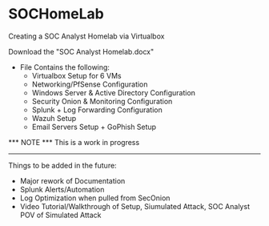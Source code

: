 # SOCHomeLab
Creating a SOC Analyst Homelab via Virtualbox

Download the "SOC Analyst Homelab.docx"
- File Contains the following:
  - Virtualbox Setup for 6 VMs
  - Networking/PfSense Configuration
  - Windows Server & Active Directory Configuration
  - Security Onion & Monitoring Configuration
  - Splunk + Log Forwarding Configuration
  - Wazuh Setup
  - Email Servers Setup + GoPhish Setup

***  NOTE ***
This is a work in progress 
*************

Things to be added in the future:
- Major rework of Documentation
- Splunk Alerts/Automation
- Log Optimization when pulled from SecOnion
- Video Tutorial/Walkthrough of Setup, Siumulated Attack, SOC Analyst POV of Simulated Attack
